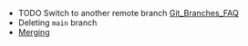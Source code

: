 - TODO Switch to another remote branch
  [Git_Branches_FAQ](https://docs.google.com/document/d/1G98J0_5j6SAg5RFkWawNhoCuhrPpZdnJu0G_HTPXAI8/edit)
- Deleting `main` branch
- [Merging](docs/merging.md)